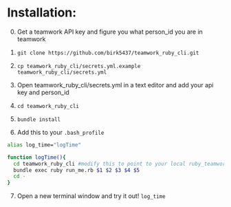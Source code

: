 # Installation:

0. Get a teamwork API key and figure you what person_id you are in teamwork
1. ``git clone https://github.com/birk5437/teamwork_ruby_cli.git``
2. ``cp teamwork_ruby_cli/secrets.yml.example teamwork_ruby_cli/secrets.yml``
3. Open teamwork_ruby_cli/secrets.yml in a text editor and add your api key and person_id
4. ``cd teamwork_ruby_cli``
5. ``bundle install``

6. Add this to your ``.bash_profile``
```bash
alias log_time="logTime"

function logTime(){
  cd teamwork_ruby_cli #modify this to point to your local ruby_teamwork_cli folder
  bundle exec ruby run_me.rb $1 $2 $3 $4 $5
  cd -
}
```

7. Open a new terminal window and try it out!
``log_time``
